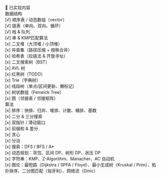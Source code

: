 📌 已实现内容<br>
数据结构<br>
[√] 顺序表 / 动态数组（vector）<br>
[√] 链表（单向、双向、循环）<br>
[√] 栈 & 队列 <br>
[√] 串 & KMP匹配算法 <br>
[x] 二叉堆（大顶堆 / 小顶堆）<br>
[x] 并查集（路径压缩 + 按秩合并）<br>
[x] 哈希表（拉链法 & 开放寻址）<br>
[x] 二叉搜索树（BST）<br>
[x] AVL 树<br>
[x] 红黑树（TODO）<br>
[x] Trie（字典树）<br>
[x] 线段树（单点/区间更新、懒标记）<br>
[x] 树状数组（Fenwick Tree）<br>
[x] 图（邻接表 / 邻接矩阵）<br>
算法<br>
[x] 排序：快排、归并、堆排、计数、桶排、基数<br>
[x] 二分 & 三分搜索<br>
[x] 双指针 / 滑动窗口<br>
[x] 前缀和 & 差分<br>
[x] 贪心<br>
[x] 分治<br>
[x] 搜索：DFS / BFS / A*<br>
[x] 动态规划：背包、区间 DP、树形 DP、状压 DP<br>
[x] 字符串：KMP、Z-Algorithm、Manacher、AC 自动机<br>
[x] 图论：最短路（Dijkstra / SPFA / Floyd）、最小生成树（Kruskal / Prim）、拓扑排序、二分图匹配（匈牙利）、网络流（Dinic）<br>
